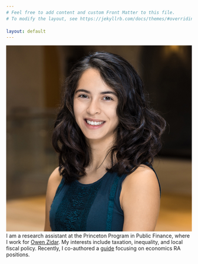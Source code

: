 ```yaml
---
# Feel free to add content and custom Front Matter to this file.
# To modify the layout, see https://jekyllrb.com/docs/themes/#overriding-theme-defaults

layout: default
---
```

<div class="flex-container">
  <img class="img-circle-avatar" src="/images/elhai.jpg">
  <div class="bio">I am a research assistant at the Princeton Program in Public Finance, where I work for <a href="https://scholar.princeton.edu/zidar/">Owen Zidar</a>. My interests include taxation, inequality, and local fiscal policy. Recently, I co-authored a <a href="https://raguide.github.io/">guide</a> focusing on economics RA positions.</div>  
</div>

